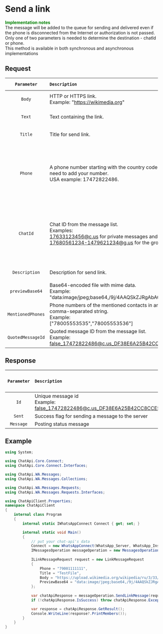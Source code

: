 ﻿# Send a link
**<span style="color:green">Implementation notes</span>**<br/> The message will be added to the queue for sending and delivered even if the phone is disconnected from the Internet or authorization is not passed.<br/>
Only one of two parameters is needed to determine the destination - chatId or phone.<br/>
This method is available in both synchronous and asynchronous implementations

## Request
| `Parameter` | `Description`                        | `The data type of the parameter` | `Required parameter` |
|:-----------:|:-------------------------------------|:--------------------------------:|:--------------------:|
|  `Body`    | HTTP or HTTPS link. <br/>Example: "https://wikimedia.org"| `String` | <ul><li>- [x] </li></ul> |
|  `Text`    | Text containing the link. | `String` | <ul><li>- [ ] </li></ul> |
|  `Title`   | Title for send link. | `String` | <ul><li>- [x] </li></ul> |
|  `Phone`   | A phone number starting with the country code. You do not need to add your number. <br/> USA example: 17472822486.                              | `String` | <ul><li>- [x] Only Phone is specified</li><li>- [ ] Only ChatId is specified</li></ul> |
|  `ChatId`  | Chat ID from the message list. <br/> Examples: <br/> 17633123456@c.us for private messages and <br/> 17680561234-1479621234@g.us for the group. | `String` | <ul><li>- [x] Only ChatId is specified</li><li>- [ ] Only Phone is specified</li></ul> |
|  `Description`  | Description for send link. | `String` | <ul><li>- [ ] </li></ul> |
|  `previewBase64`| Base64-encoded file with mime data. <br/> Example: <br/> "data:image/jpeg;base64,/9j/4AAQSkZJRgAbAQ..." | `String` | <ul><li>- [x] </li></ul> |
|  `MentionedPhones`  | Phone numbers of the mentioned contacts in an array or in a comma-separated string. <br/> Example: <br/> ["78005553535","78005553536"] | `MentionedPhonesCollection` | <ul><li>- [ ] </li></ul> |
|  `QuotedMessageId`  | Quoted message ID from the message list. <br/> Example: <br/> false_17472822486@c.us_DF38E6A25B42CC8CCE57EC40F | `String` | <ul><li>- [ ] </li></ul> |

## Response
|  `Parameter`   | `Description`                                                                     | `The data type of the parameter` | 
|:--------------:|:----------------------------------------------------------------------------------|:--------------------------------:|
|      `Id`      | Unique message id <br/> Example: false_17472822486@c.us_DF38E6A25B42CC8CCE57EC40F |             `String`
|     `Sent`     | Success flag for sending a message to the server                                  |             `Boolean`
|    `Message`   | Posting status message                                                            |             `String`

## Example
```csharp
using System;

using ChatApi.Core.Connect;
using ChatApi.Core.Connect.Interfaces;

using ChatApi.WA.Messages;
using ChatApi.WA.Messages.Collections;

using ChatApi.WA.Messages.Requests;
using ChatApi.WA.Messages.Requests.Interfaces;

using ChatApiClient.Properties;
namespace ChatApiClient
{
    internal class Program
    {
        internal static IWhatsAppConnect Connect { get; set; }

        internal static void Main()
        {
            // put your chat-api's data
            Connect = new WhatsAppConnect(WhatsApp_Server, WhatsApp_Instance, WhatsApp_Token); 
            IMessagesOperation messageOperation = new MessagesOperation(Connect);
            
            ILinkMessageRequest request = new LinkMessageRequest
            {
                Phone = "79001111111",
                Title = "TestFile",
                Body = "https://upload.wikimedia.org/wikipedia/ru/3/33/NatureCover2001.jpg",
                PreviewBase64 = "data:image/jpeg;base64,/9j/4AAQSkZJRgABAQ..."
            };
        
            var chatApiResponse = messageOperation.SendLinkMessage(request);
            if (!chatApiResponse.IsSuccess) throw chatApiResponse.Exception!;

            var response = chatApiResponse.GetResult();
            Console.WriteLine(response?.PrintMembers());
        }
    }
}
```